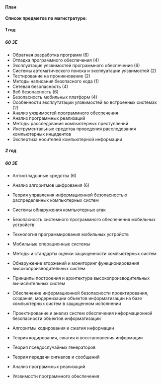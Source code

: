 #### План

#### Список предметов по магистратуре:

##### 1 год

##### 60 ЗЕ

* Обратная разработка программ (6)
* Отладка программного обеспечения (4)
* Эксплуатация уязвимостей программного обеспечения (6)
* Системы автоматического поиска и эксплуатации уязвимостей (2)
* Тестирование на проникновение (2)
* Методы написания безопасного кода (1)
* Сетевая безопасность (4)
* Веб безопасность (6)
* Безопасность мобильных платформ (4)
* Особенности эксплутатации уязвимостей во встроенных системах (2)
* Анализ уязвимостей программного обеспечения 
* Анализ программных реализаций
* Методы расследования компьютерных преступлений  
* Инструментальные средства проведения расследования компьютерных инцидентов  
* Экспертиза носителей компьютерной информации 

##### 2 год

##### 60 ЗЕ
* Антиотладочные средства (6)
* Анализ алгоритмов шифрования (6)
* Теория управления информационной безопасностью распределенных компьютерных систем
* Системы обнаружения компьютерных атак 
* Безопасность системного программного обеспечения мобильных устройств  
* Технология программирования мобильных устройств  
* Мобильные операционные системы 
* Методы и стандарты оценки защищенности компьютерных систем 
* Обнаружение вторжений и мониторинг функционирования высокопроизводительных систем  
* Принципы построения и архитектура высокопроизводительных вычислительных систем
* Обеспечение информационной безопасности проектирования, создания, модернизации объектов информатизации на базе компьютерных систем в защищенном исполнении
* Проектирование и анализ систем обеспечения информационной безопасности объектов информатизации

* Алгоритмы кодирования и сжатия информации
* Теория кодирования, сжатия и восстановления информации
* Теория псевдослучайных генераторов
* Теория передачи сигналов и сообщений

* Анализ программных реализаций
* Уязвимости программного обеспечения


